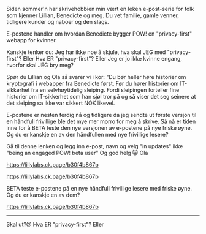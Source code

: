 Siden sommer'n har skrivehobbien min vært en leken e-post-serie for folk som kjenner Lillian, Benedicte og meg. Du vet familie, gamle venner, tidligere kunder og naboer og den slags.

E-postene handler om hvordan Benedicte bygger POW! en "privacy-first" webapp for kvinner.

Kanskje tenker du:
Jeg har ikke noe å skjule, hva skal JEG med "privacy-first"? Eller
Hva ER "privacy-first"? Eller
Jeg er jo ikke kvinne engang, hvorfor skal JEG bry meg?


Spør du Lillian og Ola så svarer vi i kor:
"Du bør heller høre historier om kryptografi i webapper fra Benedicte først. Før du hører historier om IT-sikkerhet fra en selvhøytidelig sleiping. Fordi sleipingen forteller fine historier om IT-sikkerhet som han sjøl tror på og så viser det seg seinere at det sleiping sa ikke var sikkert NOK likevel.

E-postene er nesten ferdig nå og tidligere da jeg sendte ut første versjon til en håndfull frivillige ble det mye mer morro for meg å skrive. Så nå er tiden inne for å BETA teste den nye versjonen av e-postene på nye friske øyne. Og du er kanskje en av den håndfullen med nye frivillige lesere?

Gå til denne lenken og legg inn e-post, navn og velg "in updates" ikke "being an engaged POW! beta user"
Og god helg 😺
Ola

https://lillylabs.ck.page/b30f4b867b


https://lillylabs.ck.page/b30f4b867b


BETA teste e-postene på en nye håndfull frivillige lesere med friske øyne. Og du er kanskje en av dem?

https://lillylabs.ck.page/b30f4b867b

---
Skal ut?@
Hva ER "privacy-first"? Eller